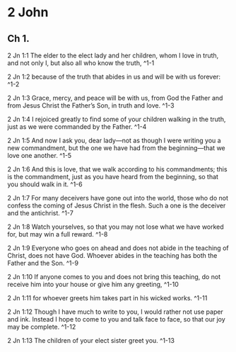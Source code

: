 # 2 John

## Ch 1.

2 Jn 1:1 The elder to the elect lady and her children, whom I love in truth, and not only I, but also all who know the truth, ^1-1

2 Jn 1:2 because of the truth that abides in us and will be with us forever: ^1-2

2 Jn 1:3 Grace, mercy, and peace will be with us, from God the Father and from Jesus Christ the Father’s Son, in truth and love. ^1-3

2 Jn 1:4 I rejoiced greatly to find some of your children walking in the truth, just as we were commanded by the Father. ^1-4

2 Jn 1:5 And now I ask you, dear lady—not as though I were writing you a new commandment, but the one we have had from the beginning—that we love one another. ^1-5

2 Jn 1:6 And this is love, that we walk according to his commandments; this is the commandment, just as you have heard from the beginning, so that you should walk in it. ^1-6

2 Jn 1:7 For many deceivers have gone out into the world, those who do not confess the coming of Jesus Christ in the flesh. Such a one is the deceiver and the antichrist. ^1-7

2 Jn 1:8 Watch yourselves, so that you may not lose what we have worked for, but may win a full reward. ^1-8

2 Jn 1:9 Everyone who goes on ahead and does not abide in the teaching of Christ, does not have God. Whoever abides in the teaching has both the Father and the Son. ^1-9

2 Jn 1:10 If anyone comes to you and does not bring this teaching, do not receive him into your house or give him any greeting, ^1-10

2 Jn 1:11 for whoever greets him takes part in his wicked works. ^1-11

2 Jn 1:12 Though I have much to write to you, I would rather not use paper and ink. Instead I hope to come to you and talk face to face, so that our joy may be complete. ^1-12

2 Jn 1:13 The children of your elect sister greet you. ^1-13


